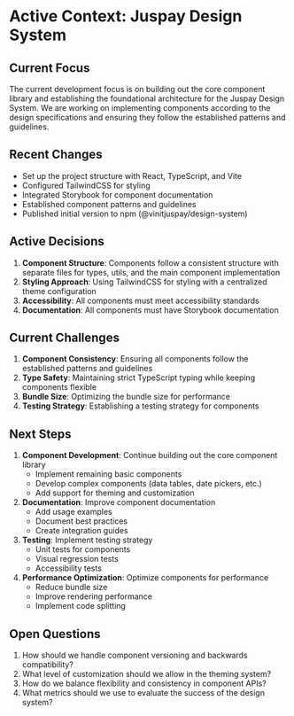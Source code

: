# Active Context: Juspay Design System

## Current Focus
The current development focus is on building out the core component library and establishing the foundational architecture for the Juspay Design System. We are working on implementing components according to the design specifications and ensuring they follow the established patterns and guidelines.

## Recent Changes
- Set up the project structure with React, TypeScript, and Vite
- Configured TailwindCSS for styling
- Integrated Storybook for component documentation
- Established component patterns and guidelines
- Published initial version to npm (@vinitjuspay/design-system)

## Active Decisions
1. **Component Structure**: Components follow a consistent structure with separate files for types, utils, and the main component implementation
2. **Styling Approach**: Using TailwindCSS for styling with a centralized theme configuration
3. **Accessibility**: All components must meet accessibility standards
4. **Documentation**: All components must have Storybook documentation

## Current Challenges
1. **Component Consistency**: Ensuring all components follow the established patterns and guidelines
2. **Type Safety**: Maintaining strict TypeScript typing while keeping components flexible
3. **Bundle Size**: Optimizing the bundle size for performance
4. **Testing Strategy**: Establishing a testing strategy for components

## Next Steps
1. **Component Development**: Continue building out the core component library
   - Implement remaining basic components
   - Develop complex components (data tables, date pickers, etc.)
   - Add support for theming and customization
2. **Documentation**: Improve component documentation
   - Add usage examples
   - Document best practices
   - Create integration guides
3. **Testing**: Implement testing strategy
   - Unit tests for components
   - Visual regression tests
   - Accessibility tests
4. **Performance Optimization**: Optimize components for performance
   - Reduce bundle size
   - Improve rendering performance
   - Implement code splitting

## Open Questions
1. How should we handle component versioning and backwards compatibility?
2. What level of customization should we allow in the theming system?
3. How do we balance flexibility and consistency in component APIs?
4. What metrics should we use to evaluate the success of the design system? 